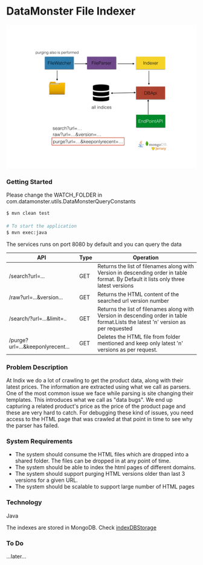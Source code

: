 # DataMonster File Indexer

![File Indexer Designy](https://raw.githubusercontent.com/balaaagi/datamonster/master/Design.jpg/Design.jpg.001.jpg)


### Getting Started

Please change the WATCH_FOLDER in com.datamonster.utils.DataMonsterQueryConstants 

```bash
$ mvn clean test

# To start the application
$ mvn exec:java
```
The  services runs on port 8080 by default and you can query the data

| API | Type | Operation |
| --- |------|--- |
| /search?url=...| GET | Returns the list of filenames along with Version in descending order in table format. By Default it lists only three latest versions|
| /raw?url=...&version...| GET | Returns the HTML content of the searched url version number|
| /search/?url=...&limit=..| GET | Returns the list of filenames along with Version in descending order in table format.Lists the latest 'n' version as per requested|
| /purge?url=...&keeponlyrecent...| GET | Deletes the HTML file from folder mentioned and keep only latest 'n' versions as per request.|






### Problem Description

At Indix we do a lot of crawling to get the product data, along with their latest prices. The information are extracted using what we call as parsers. One of the most common issue we face while parsing is site changing their templates. This introduces what we call as "data bugs". We end up capturing a related product's price as the price of the product page and these are very hard to catch. For debugging these kind of issues, you need access to the HTML page that was crawled at that point in time to see why the parser has failed.



### System Requirements


- The system should consume the HTML files which are dropped into a shared folder. The files can be dropped in at any point of time.
- The system should be able to index the html pages of different domains.
- The system should support purging HTML versions older than last 3 versions for a given URL.
- The system should be scalable to support large number of HTML pages


### Technology

Java

The indexes are stored in MongoDB. Check [indexDBStorage](https://github.com/balaaagi/DataMonsterindexDBStorage)


### To Do 
...later...
